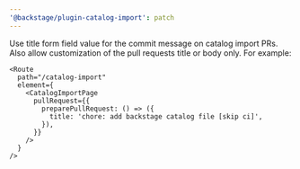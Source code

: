 ```yaml
---
'@backstage/plugin-catalog-import': patch
---
```


Use title form field value for the commit message on catalog import PRs. Also allow customization of the pull requests title or body only. For example:

```tsx
<Route
  path="/catalog-import"
  element={
    <CatalogImportPage
      pullRequest={{
        preparePullRequest: () => ({
          title: 'chore: add backstage catalog file [skip ci]',
        }),
      }}
    />
  }
/>
```
